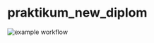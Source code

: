 # praktikum_new_diplom
![example workflow](https://github.com/Rodion-dot-com/foodgram-project-react/actions/workflows/yamdb_workflow.yml/badge.svg) 
